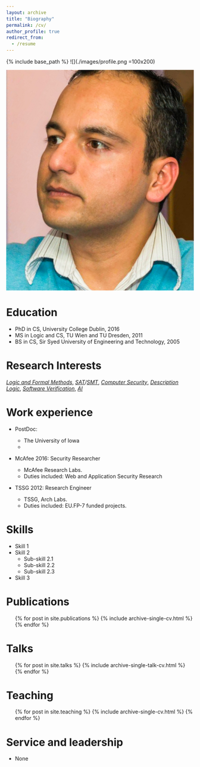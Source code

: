 ```yaml
---
layout: archive
title: "Biography"
permalink: /cv/
author_profile: true
redirect_from:
  - /resume
---
```


{% include base_path %}
![](./images/profile.png =100x200)

![image info](./images/profile.png)

Education
======
* PhD in CS, University College Dublin, 2016
* MS in Logic and CS, TU Wien and TU Dresden, 2011
* BS in CS, Sir Syed University of Engineering and Technology, 2005

Research Interests
======
*[Logic and Formal Methods](https://formalmethods.wikia.org/wiki/Formal_methods)*, 
*[SAT](https://en.wikipedia.org/wiki/Boolean_satisfiability_problem)/[SMT](https://en.wikipedia.org/wiki/Satisfiability_modulo_theories)*, *[Computer Security](https://en.wikipedia.org/wiki/Computer_security)*,  *[Description Logic](https://en.wikipedia.org/wiki/Description_logic)*, *[Software Verification](https://en.wikipedia.org/wiki/Model_checking)*, *[AI](https://en.wikipedia.org/wiki/Artificial_intelligence)* 


Work experience
======
* PostDoc: 
  * The University of Iowa
  * 

* McAfee 2016: Security Researcher 
  * McAfee Research Labs.
  * Duties included: Web and Application Security Research

* TSSG 2012: Research Engineer 
  * TSSG, Arch Labs.
  * Duties included: EU.FP-7 funded projects.
  
Skills
======
* Skill 1
* Skill 2
  * Sub-skill 2.1
  * Sub-skill 2.2
  * Sub-skill 2.3
* Skill 3

Publications
======
  <ul>{% for post in site.publications %}
    {% include archive-single-cv.html %}
  {% endfor %}</ul>
  
Talks
======
  <ul>{% for post in site.talks %}
    {% include archive-single-talk-cv.html %}
  {% endfor %}</ul>
  
Teaching
======
  <ul>{% for post in site.teaching %}
    {% include archive-single-cv.html %}
  {% endfor %}</ul>
  
Service and leadership
======
* None
